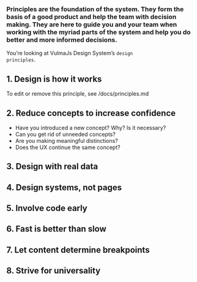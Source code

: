 ### Principles are the foundation of the system. They form the basis of a good product and help the team with decision making. They are here to guide you and your team when working with the myriad parts of the system and help you do better and more informed decisions.

You’re looking at VulmaJs Design System’s <code>design principles</code>.

## 1. Design is how it works

To edit or remove this principle, see /docs/principles.md

## 2. Reduce concepts to increase confidence

* Have you introduced a new concept? Why? Is it necessary?
* Can you get rid of unneeded concepts?
* Are you making meaningful distinctions?
* Does the UX continue the same concept?

## 3. Design with real data

## 4. Design systems, not pages

## 5. Involve code early

## 6. Fast is better than slow

## 7. Let content determine breakpoints

## 8. Strive for universality
